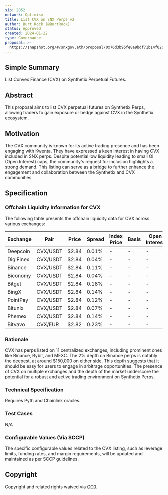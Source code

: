 ```yaml
---
sip: 2052
network: Optimism
title: List CVX on SNX Perps v2
author: Burt Rock (@BurtRock)
status: Approved
created: 2024-01-22
type: Governance
proposal: >-
  https://snapshot.org/#/snxgov.eth/proposal/0x76d3b95fe8a9bdf71b14f026021b068930bd14c7ba5f4644cc792f01f6dc5f88
---
```


## Simple Summary

List Convex Finance (CVX) on Synthetix Perpetual Futures.

## Abstract

This proposal aims to list CVX perpetual futures on Synthetix Perps, allowing traders to gain exposure or hedge against CVX in the Synthetix ecosystem.

## Motivation

The CVX community is known for its active trading presence and has been engaging with Kwenta. They have expressed a keen interest in having CVX included in SNX perps. Despite potential low liquidity leading to small OI (Open Interest) caps, the community's request for inclusion highlights a strong demand. This listing can serve as a bridge to further enhance the engagement and collaboration between the Synthetix and CVX communities.

## Specification

### Offchain Liquidity Information for CVX

The following table presents the offchain liquidity data for CVX across various exchanges:

| Exchange | Pair     | Price | Spread  | Index Price | Basis   | Open Interest | 24h Volume   | Market Share |
|----------|----------|-------|---------|-------------|---------|---------------|--------------|--------------|
| Deepcoin | CVX/USDT | $2.84 | 0.01%   | -           | -       | -             | $396,695     | 6.26%        |
| DigiFinex| CVX/USDT | $2.84 | 0.04%   | -           | -       | -             | $56,630      | 0.89%        |
| Binance  | CVX/USDT | $2.84 | 0.11%   | -           | -       | -             | $1,576,442   | 24.86%       |
| Biconomy | CVX/USDT | $2.84 | 0.04%   | -           | -       | -             | $6,284.89    | 0.10%        |
| Bitget   | CVX/USDT | $2.84 | 0.18%   | -           | -       | -             | $54,927.74   | 0.87%        |
| BingX    | CVX/USDT | $2.84 | 0.14%   | -           | -       | -             | $113,276     | 1.79%        |
| PointPay | CVX/USDT | $2.84 | 0.12%   | -           | -       | -             | $29,002.14   | 0.46%        |
| Bitunix  | CVX/USDT | $2.84 | 0.07%   | -           | -       | -             | $160,070     | 2.52%        |
| Phemex   | CVX/USDT | $2.84 | 0.14%   | -           | -       | -             | $300,717     | 4.74%        |
| Bitvavo  | CVX/EUR  | $2.82 | 0.23%   | -           | -       | -             | $91,569.52   | 1.44%        |

### Rationale

CVX has perps listed on 11 centralized exchanges, including prominent ones like Binance, Bybit, and MEXC. The 2% depth on Binance perps is notably the deepest, at around $150,000 on either side. This depth suggests that it should be easy for users to engage in arbitrage opportunities. The presence of CVX on multiple exchanges and the depth of the market underscore the potential for a robust and active trading environment on Synthetix Perps.

### Technical Specification

Requires Pyth and Chainlink oracles.

### Test Cases

N/A

### Configurable Values (Via SCCP)

The specific configurable values related to the CVX listing, such as leverage limits, funding rates, and margin requirements, will be updated and maintained as per SCCP guidelines.

## Copyright

Copyright and related rights waived via [CC0](https://creativecommons.org/publicdomain/zero/1.0/).
